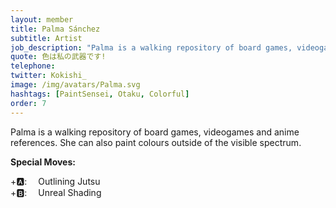 ```yaml
---
layout: member
title: Palma Sánchez
subtitle: Artist
job_description: "Palma is a walking repository of board games, videogames and anime references. She can also paint colours outside of the visible spectrum."
quote: 色は私の武器です!
telephone:
twitter: Kokishi_
image: /img/avatars/Palma.svg
hashtags: [PaintSensei, Otaku, Colorful]
order: 7
---
```


Palma is a walking repository of board games, videogames and anime references. She can also paint colours outside of the visible spectrum.

**Special Moves:**

<div class="has-text-left">
    <i class="fas fa-arrow-left" style="transform: rotateZ(-45deg);"></i>
    <i class="fas fa-arrow-up" style="transform: rotateZ(-45deg);"></i>
    <i class="fas fa-arrow-right" style="transform: rotateZ(-45deg);"></i>
    <i class="fas fa-arrow-down" style="transform: rotateZ(-45deg);"></i>
    +🅰: &emsp;Outlining Jutsu
</div>

<div class="has-text-left">
    <i class="fas fa-arrow-left"></i>
    <i class="fas fa-arrow-right"></i>
    <i class="fas fa-arrow-up"></i>
    <i class="fas fa-arrow-down"></i>
    +🅱: &emsp;Unreal Shading
</div>
